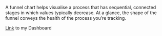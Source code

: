 A funnel chart helps visualise a process that has sequential, connected stages in which values typically decrease. At a glance, the shape of the funnel conveys the health of the process you’re tracking.

[Link](https://public.tableau.com/app/profile/amira.salama/viz/WOW2023W05CanYouBuildaFunnelchart/FunnelChart?publish=yes) to my Dashboard
